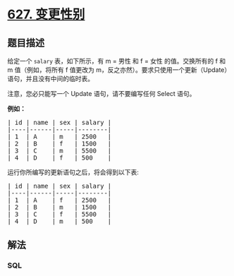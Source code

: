 # [627. 变更性别](https://leetcode-cn.com/problems/swap-salary)



## 题目描述

<!-- 这里写题目描述 -->

<p>给定一个&nbsp;<code>salary</code>&nbsp;表，如下所示，有 m = 男性 和 f = 女性 的值。交换所有的 f 和 m 值（例如，将所有 f 值更改为 m，反之亦然）。要求只使用一个更新（Update）语句，并且没有中间的临时表。</p>

<p>注意，您必只能写一个 Update 语句，请不要编写任何 Select 语句。</p>

<p><strong>例如：</strong></p>

<pre>| id | name | sex | salary |
|----|------|-----|--------|
| 1  | A    | m   | 2500   |
| 2  | B    | f   | 1500   |
| 3  | C    | m   | 5500   |
| 4  | D    | f   | 500    |
</pre>

<p>运行你所编写的更新语句之后，将会得到以下表:</p>

<pre>| id | name | sex | salary |
|----|------|-----|--------|
| 1  | A    | f   | 2500   |
| 2  | B    | m   | 1500   |
| 3  | C    | f   | 5500   |
| 4  | D    | m   | 500    |
</pre>


## 解法

<!-- 这里可写通用的实现逻辑 -->

<!-- tabs:start -->

### **SQL**

<!-- 这里可写当前语言的特殊实现逻辑 -->

```sql

```

<!-- tabs:end -->
